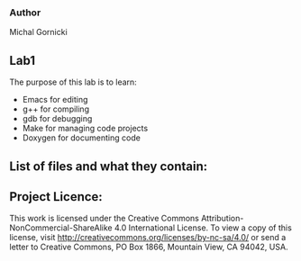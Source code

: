 ### Author

Michal Gornicki

## Lab1

The purpose of this lab is to learn:

- Emacs for editing
- g++ for compiling
- gdb for debugging
- Make for managing code projects
- Doxygen for documenting code

## List of files and what they contain:



## Project Licence:

This work is licensed under the Creative Commons Attribution-NonCommercial-ShareAlike 4.0 International License. To view a copy of this license, visit http://creativecommons.org/licenses/by-nc-sa/4.0/ or send a letter to Creative Commons, PO Box 1866, Mountain View, CA 94042, USA.
